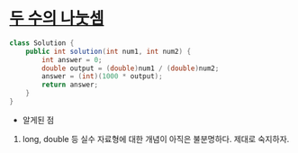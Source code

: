 # [두 수의 나눗셈](https://school.programmers.co.kr/learn/courses/30/lessons/120806)
```java
class Solution {
    public int solution(int num1, int num2) {
        int answer = 0;
        double output = (double)num1 / (double)num2;
        answer = (int)(1000 * output);
        return answer;
    }
}
```

- 알게된 점
1. long, double 등 실수 자료형에 대한 개념이 아직은 불분명하다. 제대로 숙지하자.